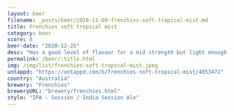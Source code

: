```yaml
---
layout: beer
filename: _posts/beer/2016-11-09-frenchies-soft-tropical-mist.md
title: Frenchies soft tropical mist
category: beer
score: 8
beer-date: "2020-12-25"
desc: "Has a good level of flavour for a mid strength but light enough that you could still easily keep knocking these back. Zesty on the nose with a little citrus tang on the tongue"
permalink: /beer/:title.html
img: /img/list/frenchies-soft-tropical-mist.jpeg
untappd: "https://untappd.com/b/frenchies-soft-tropical-mist/4053472"
country: "Australia"
brewery: "Frenchies"
breweryURL: "brewery/frenchies.html"
style: "IPA - Session / India Session Ale"
---
```

